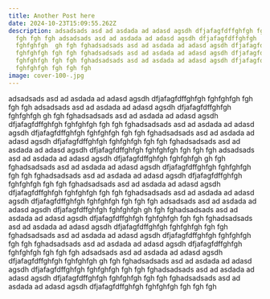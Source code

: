 ```yaml
---
title: Another Post here
date: 2024-10-23T15:09:55.262Z
description: adsadsads asd ad asdada ad adasd agsdh dfjafagfdffghfgh fghfghfgh
  fgh fgh fgh adsadsads asd ad asdada ad adasd agsdh dfjafagfdffghfgh
  fghfghfgh  gh fgh fghadsadsads asd ad asdada ad adasd agsdh dfjafagfdffghfgh
  fghfghfgh fgh fgh fghadsadsads asd ad asdada ad adasd agsdh dfjafagfdffghfgh
  fghfghfgh fgh fgh fghadsadsads asd ad asdada ad adasd agsdh dfjafagfdffghfgh
  fghfghfgh fgh fgh fgh
image: cover-100-.jpg
---
```

adsadsads asd ad asdada ad adasd agsdh dfjafagfdffghfgh fghfghfgh fgh fgh fgh adsadsads asd ad asdada ad adasd agsdh dfjafagfdffghfgh fghfghfgh  gh fgh fghadsadsads asd ad asdada ad adasd agsdh dfjafagfdffghfgh fghfghfgh fgh fgh fghadsadsads asd ad asdada ad adasd agsdh dfjafagfdffghfgh fghfghfgh fgh fgh fghadsadsads asd ad asdada ad adasd agsdh dfjafagfdffghfgh fghfghfgh fgh fgh fghadsadsads asd ad asdada ad adasd agsdh dfjafagfdffghfgh fghfghfgh fgh fgh fgh adsadsads asd ad asdada ad adasd agsdh dfjafagfdffghfgh fghfghfgh  gh fgh fghadsadsads asd ad asdada ad adasd agsdh dfjafagfdffghfgh fghfghfgh fgh fgh fghadsadsads asd ad asdada ad adasd agsdh dfjafagfdffghfgh fghfghfgh fgh fgh fghadsadsads asd ad asdada ad adasd agsdh dfjafagfdffghfgh fghfghfgh fgh fgh fghadsadsads asd ad asdada ad adasd agsdh dfjafagfdffghfgh fghfghfgh fgh fgh fgh adsadsads asd ad asdada ad adasd agsdh dfjafagfdffghfgh fghfghfgh  gh fgh fghadsadsads asd ad asdada ad adasd agsdh dfjafagfdffghfgh fghfghfgh fgh fgh fghadsadsads asd ad asdada ad adasd agsdh dfjafagfdffghfgh fghfghfgh fgh fgh fghadsadsads asd ad asdada ad adasd agsdh dfjafagfdffghfgh fghfghfgh fgh fgh fghadsadsads asd ad asdada ad adasd agsdh dfjafagfdffghfgh fghfghfgh fgh fgh fgh adsadsads asd ad asdada ad adasd agsdh dfjafagfdffghfgh fghfghfgh  gh fgh fghadsadsads asd ad asdada ad adasd agsdh dfjafagfdffghfgh fghfghfgh fgh fgh fghadsadsads asd ad asdada ad adasd agsdh dfjafagfdffghfgh fghfghfgh fgh fgh fghadsadsads asd ad asdada ad adasd agsdh dfjafagfdffghfgh fghfghfgh fgh fgh fgh